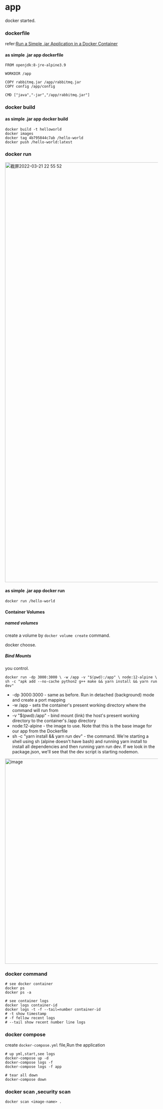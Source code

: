 # app
docker started.

### dockerfile

refer:[Run a Simple .jar Application in a Docker Container](https://dzone.com/articles/run-simple-jar-application-in-docker-container-1)
#### as simple .jar app dockerfile
```
FROM openjdk:8-jre-alpine3.9

WORKDIR /app

COPY rabbitmq.jar /app/rabbitmq.jar
COPY config /app/config

CMD ["java","-jar","/app/rabbitmq.jar"]
```

### docker build

#### as simple .jar app docker build

```
docker build -t helloworld
docker images
docker tag 4b795844c7ab /hello-world
docker push /hello-world:latest
```



### docker run
<img width="1379" alt="截屏2022-03-21 22 55 52" src="https://user-images.githubusercontent.com/37278360/159289620-4d9d1721-0b49-4144-97c9-c9463bcb3151.png">

#### as simple .jar app docker run
```
docker run /hello-world
```

#### Container Volumes

#####  named volumes
create a volume by `docker volume create` command.

docker choose.

##### Bind Mounts
you control.

`docker run -dp 3000:3000 \
    -w /app -v "$(pwd):/app" \
    node:12-alpine \
    sh -c "apk add --no-cache python2 g++ make && yarn install && yarn run dev"
`

- -dp 3000:3000 - same as before. Run in detached (background) mode and create a port mapping
- -w /app - sets the container's present working directory where the command will run from
- -v "$(pwd):/app" - bind mount (link) the host's present working directory to the container's /app directory
- node:12-alpine - the image to use. Note that this is the base image for our app from the Dockerfile
- sh -c "yarn install && yarn run dev" - the command. We're starting a shell using sh (alpine doesn't have bash) and running yarn install to install all dependencies and then running yarn run dev. If we look in the package.json, we'll see that the dev script is starting nodemon.

<img width="674" alt="image" src="https://user-images.githubusercontent.com/37278360/161106695-5617e478-51c6-41fd-b837-3f4fbbc7241a.png">

### docker command
```
# see docker container
docker ps 
docker ps -a

# see container logs
docker logs container-id
docker logs -t -f --tail=number container-id
# -t show timestamp
# -f fellow recent logs
# --tail show recent number line logs
```

### docker compose 
create `docker-compose.yml` file,Run the application
```
# up yml,start,see logs
docker-compose up -d
docker-compose logs -f 
docker-compose logs -f app

# tear all down
docker-compose down
```

### docker scan ,security scan 
```
docker scan <image-name> .
```

